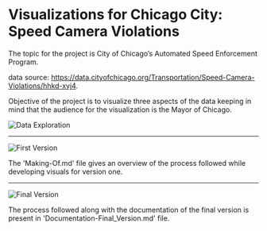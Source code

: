 # Visualizations for Chicago City: Speed Camera Violations

The topic for the project is City of Chicago’s Automated Speed Enforcement Program. 

data source: https://data.cityofchicago.org/Transportation/Speed-Camera-Violations/hhkd-xvj4.

Objective of the project is to visualize three aspects of the data keeping in mind that the audience for the visualization is the Mayor of Chicago.

![Data Exploration](https://public.tableau.com/profile/prerana7302#!/vizhome/dashboard1_15558144859280/Dashboard1)

****
![First Version](https://public.tableau.com/profile/prerana7302#!/vizhome/Chicago-SpeedViolation-Visualizations2/Dashboard)

The 'Making-Of.md' file gives an overview of the process followed while developing visuals for version one.

****
![Final Version](https://public.tableau.com/profile/prerana7302#!/vizhome/Chicago_Violation_Visualizations_Final/Story)

The process followed along with the documentation of the final version is present in 'Documentation-Final_Version.md' file.
